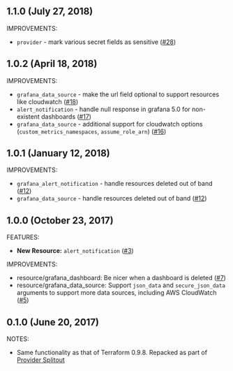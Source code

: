 ## 1.1.0 (July 27, 2018)

IMPROVEMENTS:

* `provider` - mark various secret fields as sensitive ([#28](https://github.com/terraform-providers/terraform-provider-grafana/issues/28))

## 1.0.2 (April 18, 2018)

IMPROVEMENTS:

* `grafana_data_source` - make the url field optional to support resources like cloudwatch ([#18](https://github.com/terraform-providers/terraform-provider-grafana/pull/18))
* `alert_notification` - handle null response in grafana 5.0 for non-existent dashboards ([#17](https://github.com/terraform-providers/terraform-provider-grafana/pull/17))
* `grafana_data_source` - additional support for cloudwatch options (`custom_metrics_namespaces`, `assume_role_arn`) ([#16](https://github.com/terraform-providers/terraform-provider-grafana/pull/16))

## 1.0.1 (January 12, 2018)

IMPROVEMENTS:

* `grafana_alert_notification` - handle resources deleted out of band ([#12](https://github.com/terraform-providers/terraform-provider-grafana/issues/12))
* `grafana_data_source` - handle resources deleted out of band ([#12](https://github.com/terraform-providers/terraform-provider-grafana/issues/12))

## 1.0.0 (October 23, 2017)

FEATURES:

* **New Resource:** `alert_notification` ([#3](https://github.com/terraform-providers/terraform-provider-grafana/issues/3))

IMPROVEMENTS:

* resource/grafana_dashboard: Be nicer when a dashboard is deleted ([#7](https://github.com/terraform-providers/terraform-provider-grafana/issues/7))
* resource/grafana_data_source: Support `json_data` and `secure_json_data` arguments to support more data sources, including AWS CloudWatch ([#5](https://github.com/terraform-providers/terraform-provider-grafana/issues/5))

## 0.1.0 (June 20, 2017)

NOTES:

* Same functionality as that of Terraform 0.9.8. Repacked as part of [Provider Splitout](https://www.hashicorp.com/blog/upcoming-provider-changes-in-terraform-0-10/)
